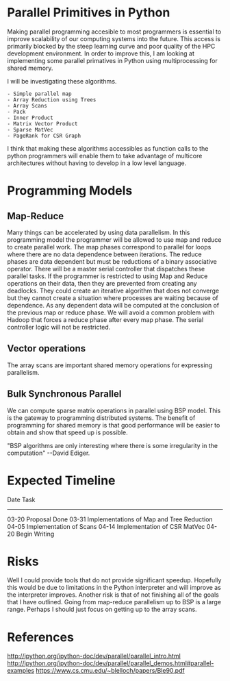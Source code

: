 # Parallel Primitives in Python

Making parallel programming accesible to most programmers is essential to improve scalability
of our computing systems into the future. This access is primarily blocked by the steep learning 
curve and poor quality of the HPC development environment. In order to improve this, I am looking 
at implementing some parallel primatives in Python using multiprocessing for shared memory. 

I will be investigating these algorithms.

    - Simple parallel map
    - Array Reduction using Trees
    - Array Scans
    - Pack
    - Inner Product
    - Matrix Vector Product
    - Sparse MatVec
    - PageRank for CSR Graph
    

I think that making these algorithms accessibles as function calls to the python programmers 
will enable them to take advantage of multicore architectures without having to develop in a 
low level language. 

# Programming Models

## Map-Reduce

Many things can be accelerated by using data parallelism. 
In this programming model the programmer will be allowed to use map and reduce to create parallel work. 
The map phases correspond to parallel for loops where there are no data dependence between iterations.
The reduce phases are data dependent but must be reductions of a binary associative operator.
There will be a master serial controller that dispatches these parallel tasks. 
If the programmer is restricted to using Map and Reduce operations on their data, 
then they are prevented from creating any deadlocks. They could create an iterative algorithm that does
not converge but they cannot create a situation where processes are waiting because of dependence. 
As any dependent data will be computed at the conclusion of the previous map or reduce phase.
We will avoid a common problem with Hadoop that forces a reduce phase after every map phase. 
The serial controller logic will not be restricted.

## Vector operations

The array scans are important shared memory operations for expressing parallelism.


## Bulk Synchronous Parallel

We can compute sparse matrix operations in parallel using BSP model. This is the gateway to 
programming distributed systems. The benefit of programming for shared memory is that good 
performance will be easier to obtain and show that speed up is possible. 

"BSP algorithms are only interesting where there is some irregularity in the computation" 
--David Ediger.

# Expected Timeline
Date        Task       
-----       ------------
03-20       Proposal Done
03-31       Implementations of Map and Tree Reduction
04-05       Implementation of Scans
04-14       Implementation of CSR MatVec
04-20       Begin Writing
# Risks
Well I could provide tools that do not provide significant speedup. Hopefully this would be due to limitations in the Python interpreter and will improve as the interpreter improves.
Another risk is that of not finishing all of the goals that I have outlined. Going from map-reduce parallelism up to BSP is a large range. Perhaps I should just focus on getting up to the array scans.
# References
http://ipython.org/ipython-doc/dev/parallel/parallel_intro.html
http://ipython.org/ipython-doc/dev/parallel/parallel_demos.html#parallel-examples
https://www.cs.cmu.edu/~blelloch/papers/Ble90.pdf
